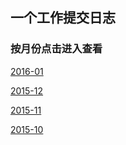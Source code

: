 ## 一个工作提交日志


### 按月份点击进入查看


[2016-01](./201601)

[2015-12](./201512)


[2015-11](./201511)

[2015-10](./201510)
